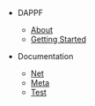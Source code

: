 - DAPPF
  - [About](/)
  - [Getting Started](confinguration.md)

- Documentation
  - [Net](net.md)
  - [Meta](meta.md)
  - [Test](test.md)
